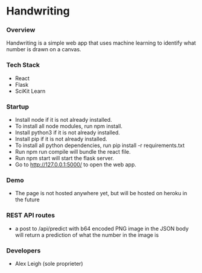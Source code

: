 # Handwriting

### Overview
Handwriting is a simple web app that uses machine learning to identify what number is drawn on a canvas.

### Tech Stack
* React
* Flask
* SciKit Learn

### Startup
* Install node if it is not already installed.
* To install all node modules, run npm install.
* Install python3 if it is not already installed.
* Install pip if it is not already installed.
* To install all python dependencies, run pip install -r requirements.txt
* Run npm run compile will bundle the react file.
* Run npm start will start the flask server.
* Go to http://127.0.0.1:5000/ to open the web app.

### Demo
* The page is not hosted anywhere yet, but will be hosted on heroku in the future

### REST API routes
* a post to /api/predict with b64 encoded PNG image in the JSON body will return a prediction of what the number in the image is

### Developers
* Alex Leigh (sole proprieter)
